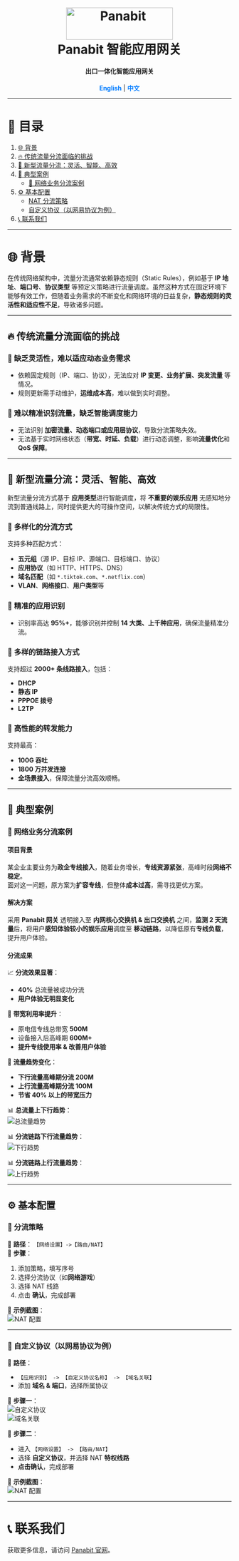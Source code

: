 <a name="readme-top"></a>
<h1 align="center">
  <img src="assets/Panabit.png" alt="Panabit" width="240" height="72">
  <br>
  Panabit 智能应用网关
</h1>
<h4 align="center">出口一体化智能应用网关</h4>

<p align="center">
  <a href="README_EN.md" style="color: #007bff; text-decoration: none; font-weight: bold;">English</a> | <span style="color: #007bff; font-weight: bold;">中文</span>
</p>

---

# 📌 目录
1. [🌐 背景](#-背景)
2. [🔥 传统流量分流面临的挑战](#-传统流量分流面临的挑战)
3. [🚀 新型流量分流：灵活、智能、高效](#-新型流量分流灵活智能高效)
4. [📌 典型案例](#-典型案例)
   - [📌 网络业务分流案例](#网络业务分流案例)
5. [⚙️ 基本配置](#-基本配置)
   - [NAT 分流策略](#nat-分流策略)
   - [自定义协议（以网易协议为例）](#自定义协议以网易协议为例)
6. [📞 联系我们](#-联系我们)

---

# 🌐 **背景**
在传统网络架构中，流量分流通常依赖静态规则（Static Rules），例如基于 **IP 地址**、**端口号**、**协议类型** 等预定义策略进行流量调度。虽然这种方式在固定环境下能够有效工作，但随着业务需求的不断变化和网络环境的日益复杂，**静态规则的灵活性和适应性不足**，导致诸多问题。

---

## 🔥 **传统流量分流面临的挑战**

### 🔹 **缺乏灵活性，难以适应动态业务需求**  
- 依赖固定规则（IP、端口、协议），无法应对 **IP 变更、业务扩展、突发流量** 等情况。  
- 规则更新需手动维护，**运维成本高**，难以做到实时调整。  

### 🔹 **难以精准识别流量，缺乏智能调度能力**  
- 无法识别 **加密流量、动态端口或应用层协议**，导致分流策略失效。  
- 无法基于实时网络状态（**带宽、时延、负载**）进行动态调整，影响**流量优化**和**QoS 保障**。

---

## 🚀 **新型流量分流：灵活、智能、高效**

新型流量分流方式基于 **应用类型**进行智能调度，将 **不重要的娱乐应用** 无感知地分流到普通线路上，同时提供更大的可操作空间，以解决传统方式的局限性。

### 🎯 **多样化的分流方式**
支持多种匹配方式：  
- **五元组**（源 IP、目标 IP、源端口、目标端口、协议）  
- **应用协议**（如 HTTP、HTTPS、DNS）  
- **域名匹配**（如 `*.tiktok.com`、`*.netflix.com`）  
- **VLAN**、**网络接口**、**用户类型**等  

### 🎯 **精准的应用识别**
- 识别率高达 **95%+**，能够识别并控制 **14 大类、上千种应用**，确保流量精准分流。

### 🎯 **多样的链路接入方式**
支持超过 **2000+ 条线路接入**，包括：
- **DHCP**
- **静态 IP**
- **PPPOE 拨号**
- **L2TP**

### 🎯 **高性能的转发能力**
支持最高：
- **100G 吞吐**
- **1800 万并发连接**
- **全场景接入**，保障流量分流高效顺畅。

---

## 📌 **典型案例**  

### **📌 网络业务分流案例**  

#### **项目背景**  
某企业主要业务为**政企专线接入**，随着业务增长，**专线资源紧张**，高峰时段**网络不稳定**。  
面对这一问题，原方案为**扩容专线**，但整体**成本过高**，需寻找更优方案。  

#### **解决方案**  
采用 **Panabit 网关** 透明接入至 **内网核心交换机 & 出口交换机** 之间，**监测 2 天流量**后，将用户**感知体验较小的娱乐应用**调度至 **移动链路**，以降低原有**专线负载**，提升用户体验。

#### **分流成果**  
📈 **分流效果显著**：
- **40%** 总流量被成功分流  
- **用户体验无明显变化**  

📌 **带宽利用率提升**：
- 原电信专线总带宽 **500M**
- 设备接入后高峰期 **600M+**
- **提升专线使用率 & 改善用户体验**  

📌 **流量趋势变化**：
- **下行流量高峰期分流 200M**
- **上行流量高峰期分流 100M**
- **节省 40% 以上的带宽压力**  

📊 **总流量上下行趋势**：  
![总流量趋势](assets/total_traffic.png)  

📊 **分流链路下行流量趋势**：  
![下行趋势](assets/downstream.png)  

📊 **分流链路上行流量趋势**：  
![上行趋势](assets/upstream.png)  

---

## ⚙️ **基本配置**  

### **🔹 分流策略**  
📌 **路径**： `【网络设置】->【路由/NAT】`  
📌 **步骤**：
1. 添加策略，填写序号  
2. 选择分流协议（如**网络游戏**）  
3. 选择 NAT 线路  
4. 点击 **确认**，完成部署  

📌 **示例截图**：  
![NAT 配置](assets/nat_config.png)  

---

### **🔹 自定义协议（以网易协议为例）**  
📌 **路径**：  
- `【应用识别】 -> 【自定义协议名称】 -> 【域名关联】`  
- 添加 **域名 & 端口**，选择所属协议  

📌 **步骤一**：  
![自定义协议](assets/custom_protocol_step1.png)  
![域名关联](assets/custom_protocol_step2.png)  

📌 **步骤二**：  
- 进入 `【网络设置】 -> 【路由/NAT】`  
- 选择 **自定义协议**，并选择 NAT **特权线路**  
- **点击确认**，完成部署  

📌 **示例截图**：  
![NAT 配置](assets/custom_protocol_step3.png)  

---

# 📞 **联系我们**  
获取更多信息，请访问 [Panabit 官网](https://www.panabit.com/)。
